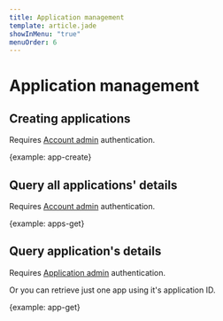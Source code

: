 ```yaml
---
title: Application management
template: article.jade
showInMenu: "true"
menuOrder: 6
---
```


# Application management

## Creating applications

Requires [Account admin] authentication.

{example: app-create}

## Query all applications' details

Requires [Account admin] authentication.

{example: apps-get}

## Query application's details

Requires [Application admin] authentication.

Or you can retrieve just one app using it's application ID.

{example: app-get}

[Account admin]: /api/authenticating.html#account-admin
[Application admin]: /api/authenticating.html#application-admin
